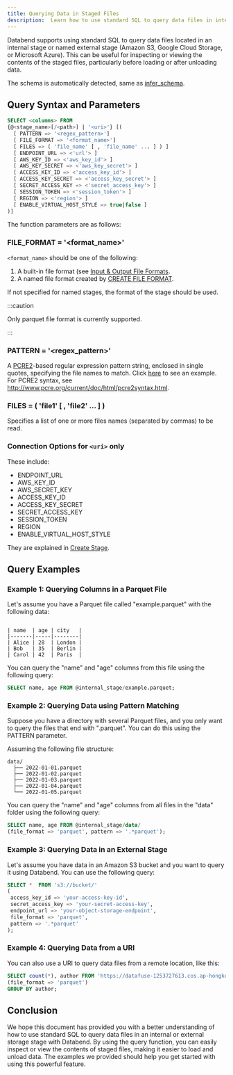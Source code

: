 ```yaml
---
title: Querying Data in Staged Files
description:  Learn how to use standard SQL to query data files in internal or external storage stages with Databend
---
```


Databend supports using standard SQL to query data files located in an internal stage or named external stage (Amazon S3, Google Cloud Storage, or Microsoft Azure). This can be useful for inspecting or viewing the contents of the staged files, particularly before loading or after unloading data.

The schema is automatically detected, same as [infer_schema](../15-sql-functions/112-table-functions/infer_schema.md).

## Query Syntax and Parameters

```sql
SELECT <columns> FROM
{@<stage_name>[/<path>] | '<uri>'} [(
  [ PATTERN => '<regex_pattern>']
  [ FILE_FORMAT => '<format_name>']
  [ FILES => ( 'file_name' [ , 'file_name' ... ] ) ]
  [ ENDPOINT_URL => <'url'> ]
  [ AWS_KEY_ID => <'aws_key_id'> ]
  [ AWS_KEY_SECRET => <'aws_key_secret'> ]
  [ ACCESS_KEY_ID => <'access_key_id'> ]
  [ ACCESS_KEY_SECRET => <'access_key_secret'> ]
  [ SECRET_ACCESS_KEY => <'secret_access_key'> ]
  [ SESSION_TOKEN => <'session_token'> ]
  [ REGION => <'region'> ]
  [ ENABLE_VIRTUAL_HOST_STYLE => true|false ]
)]
```

The function parameters are as follows:

### FILE_FORMAT = '<format_name>'

`<format_name>` should be one of the following:

1. A built-in file format (see [Input & Output File Formats](../13-sql-reference/50-file-format-options.md).
2. A named file format created by [CREATE FILE FORMAT](../14-sql-commands/00-ddl/100-file-format/01-ddl-create-file-format.md).

If not specified for named stages, the format of the stage should be used.

:::caution

Only parquet file format is currently supported.

:::

### PATTERN = '<regex_pattern>'

A [PCRE2](https://www.pcre.org/current/doc/html/)-based regular expression pattern string, enclosed in single quotes, specifying the file names to match. Click [here](#loading-data-with-pattern-matching) to see an example. For PCRE2 syntax, see http://www.pcre.org/current/doc/html/pcre2syntax.html.


### FILES  = ( 'file1' [ , 'file2' ... ] )

Specifies a list of one or more files names (separated by commas) to be read.

### Connection Options for `<uri>` only

These include:

- ENDPOINT_URL
- AWS_KEY_ID
- AWS_SECRET_KEY
- ACCESS_KEY_ID
- ACCESS_KEY_SECRET
- SECRET_ACCESS_KEY
- SESSION_TOKEN
- REGION
- ENABLE_VIRTUAL_HOST_STYLE

They are explained in [Create Stage](../14-sql-commands/00-ddl/40-stage/01-ddl-create-stage.md).

## Query Examples

### Example 1: Querying Columns in a Parquet File

Let's assume you have a Parquet file called "example.parquet" with the following data:

```text

| name  | age | city   |
|-------|-----|--------|
| Alice | 28  | London |
| Bob   | 35  | Berlin |
| Carol | 42  | Paris  |
```

You can query the "name" and "age" columns from this file using the following query:
```sql
SELECT name, age FROM @internal_stage/example.parquet;
```

### Example 2: Querying Data using Pattern Matching

Suppose you have a directory with several Parquet files, and you only want to query the files that end with ".parquet". You can do this using the PATTERN parameter.

Assuming the following file structure:

```text
data/
  ├── 2022-01-01.parquet
  ├── 2022-01-02.parquet
  ├── 2022-01-03.parquet
  ├── 2022-01-04.parquet
  └── 2022-01-05.parquet
```

You can query the "name" and "age" columns from all files in the "data" folder using the following query:

```sql
SELECT name, age FROM @internal_stage/data/
(file_format => 'parquet', pattern => '.*parquet');
```

### Example 3: Querying Data in an External Stage

Let's assume you have data in an Amazon S3 bucket and you want to query it using Databend. You can use the following query:
```sql
SELECT *  FROM 's3://bucket/' 
(
 access_key_id => 'your-access-key-id', 
 secret_access_key => 'your-secret-access-key',
 endpoint_url => 'your-object-storage-endpoint',
 file_format => 'parquet',
 pattern => '.*parquet'
);  
```

### Example 4: Querying Data from a URI

You can also use a URI to query data files from a remote location, like this:

```sql
SELECT count(*), author FROM 'https://datafuse-1253727613.cos.ap-hongkong.myqcloud.com/data/books.parquet'
(file_format => 'parquet')
GROUP BY author;
```

## Conclusion

We hope this document has provided you with a better understanding of how to use standard SQL to query data files in an internal or external storage stage with Databend. By using the query function, you can easily inspect or view the contents of staged files, making it easier to load and unload data. The examples we provided should help you get started with using this powerful feature.